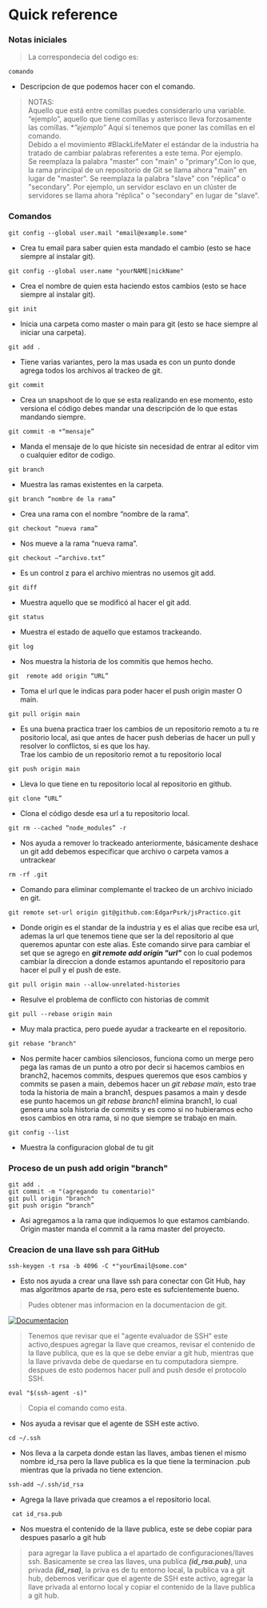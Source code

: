 # Quick reference
### Notas iniciales
> La correspondecia del codigo es:
```
comando
```
- Descripcion de que podemos hacer con el comando.
> NOTAS:<br> 
Aquello que está entre comillas puedes considerarlo una variable. “ejemplo”, aquello que tiene comillas y asterisco lleva forzosamente las comillas. **”ejemplo”* Aquí sí tenemos que poner las comillas en el comando. <br> 
Debido a el movimiento #BlackLifeMater el estándar de la industria ha tratado de cambiar palabras referentes a este tema. Por ejemplo. <br>
Se reemplaza la palabra "master" con "main" o "primary".Con lo que, la rama principal de un repositorio de Git se llama ahora "main" en lugar de "master".
Se reemplaza la palabra "slave" con "réplica" o "secondary". Por ejemplo, un servidor esclavo en un clúster de servidores se llama ahora "réplica" o "secondary" en lugar de "slave".

### Comandos
```
git config --global user.mail "email@example.some"
```
- Crea tu email para saber quien esta mandado el cambio (esto se hace siempre al instalar git).
```
git config --global user.name "yourNAME|nickName"
```
- Crea el nombre de quien esta haciendo estos cambios (esto se hace siempre al instalar git).
```
git init 
```
- Inicia una carpeta como master o main para git (esto se hace siempre al iniciar una carpeta).
```
git add .
```
- Tiene varias variantes, pero la mas usada es con un punto donde agrega todos los archivos al trackeo de git.
```
git commit
```
- Crea un snapshoot de lo que se esta realizando en ese momento, esto versiona el código debes mandar una descripción de lo que estas mandando siempre.
```
git commit -m *“mensaje”
```
- Manda el mensaje de lo que hiciste sin necesidad de entrar al editor vim o cualquier editor de codigo.
```
git branch
```
- Muestra las ramas existentes en la carpeta.
```
git branch “nombre de la rama”
```
- Crea una rama con el nombre “nombre de la rama”.
```
git checkout “nueva rama”
```
- Nos mueve a la rama “nueva rama”.
```
git checkout –“archivo.txt”
```
- Es un control z para el archivo mientras no usemos git add.
```
git diff
```
- Muestra aquello que se modificó al hacer el git add.
```
git status
```
- Muestra el estado de aquello que estamos trackeando.
```
git log
```
- Nos muestra la historia de los commitis que hemos hecho.
```
git  remote add origin “URL”
```
- Toma el url que le indicas para poder hacer el push origin master O main. 
```
git pull origin main
```
- Es una buena practica traer los cambios de un repositorio remoto a tu re positorio local, asi que antes de hacer push deberias de hacer un pull y resolver lo conflictos, si es que los hay. <br> Trae los cambio de un repositorio remot a tu repositorio local
```
git push origin main
```
- Lleva lo que tiene en tu repositorio local al repositorio en github.
```
git clone “URL”
```
- Clona el código desde esa url a tu repositorio local.
```
git rm --cached “node_modules” -r
```
- Nos ayuda a remover lo trackeado anteriormente, básicamente deshace un git add  debemos especificar que archivo o carpeta vamos a untrackear
```
rm -rf .git
```
- Comando para eliminar complemante el trackeo de un archivo iniciado en git.
```
git remote set-url origin git@github.com:EdgarPsrk/jsPractico.git
```
- Donde origin es el standar de la industria y es el alias que recibe esa url, ademas la url que tenemos tiene que ser la del repositorio al que queremos apuntar con este alias.
Este comando sirve para cambiar el set que se agrego en ***git remote add origin "url"*** con lo cual podemos cambiar la direccion a donde estamos apuntando el repositorio para hacer el pull y el push de este.
```
git pull origin main --allow-unrelated-histories
```
- Resulve el problema de conflicto con historias de commit
```
git pull --rebase origin main
```
- Muy mala practica, pero puede ayudar a trackearte en el repositorio.
```
git rebase "branch"
```
- Nos permite hacer cambios silenciosos, funciona como un merge pero pega las ramas de un punto a otro por decir si hacemos cambios en branch2, hacemos commits, despues queremos que esos cambios y commits se pasen a main, debemos hacer un *git rebase main*, esto trae toda la historia de main a branch1, despues pasamos a main y desde ese punto hacemos un *git rebase branch1* elimina branch1, lo cual genera una sola historia de commits y es como si no hubieramos echo esos cambios en otra rama, si no que siempre se trabajo en main.
```
git config --list
```
- Muestra la configuracion global de tu git
### Proceso de un push add origin "branch"
```
git add . 
git commit -m "(agregando tu comentario)"
git pull origin "branch"
git push origin “branch”
```
- Asi agregamos a la rama que indiquemos lo que estamos cambiando. Origin master manda el commit a la rama master del proyecto.
### Creacion de una llave ssh para GitHub
```
ssh-keygen -t rsa -b 4096 -C *"yourEmail@some.com"
```
- Esto nos ayuda a crear una llave ssh para conectar con Git Hub, hay mas algoritmos aparte de rsa, pero este es sufcientemente bueno.
> Pudes obtener mas informacion en la documentacion de git.

[![Documentacion](https://img.utdstc.com/icon/4ae/f58/4aef58c6b9e0de9aa521e06df2d6ecf60f4feeed02f501b0cae42e04ba6f56c7:200)](https://docs.github.com/es/authentication/connecting-to-github-with-ssh/generating-a-new-ssh-key-and-adding-it-to-the-ssh-agent)

> Tenemos que revisar que el "agente evaluador de SSH" este activo,despues agregar la llave que creamos, revisar el contenido de la llave publica, que es la que se debe enviar a git hub, mientras que la llave privavda debe de quedarse en tu computadora siempre. despues de esto podemos hacer pull and push desde el protocolo SSH.
```
eval "$(ssh-agent -s)"
```
> Copia el comando como esta.
- Nos ayuda a revisar que el agente de SSH este activo. 
```
cd ~/.ssh
```
- Nos lleva a la carpeta donde estan las llaves, ambas tienen el mismo nombre id_rsa pero la llave publica es la que tiene la terminacion .pub mientras que la privada no tiene extencion.
```
ssh-add ~/.ssh/id_rsa
```
- Agrega la llave privada que creamos a el repositorio local.
```
 cat id_rsa.pub
```
- Nos muestra el contenido de la llave publica, este se debe copiar para despues pasarlo a git hub 
> para agregar la llave publica a el apartado de configuraciones/llaves ssh.
Basicamente se crea las llaves, una publica ***(id_rsa.pub)***, una privada ***(id_rsa)***, la priva es de tu entorno local, la publica va a git hub, debemos verificar que el agente de SSH este activo, agregar la llave privada al entorno local y copiar el contenido de la llave publica a git hub.
